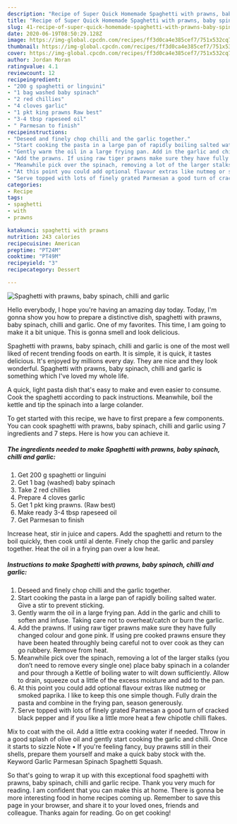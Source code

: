 ```yaml
---
description: "Recipe of Super Quick Homemade Spaghetti with prawns, baby spinach, chilli and garlic"
title: "Recipe of Super Quick Homemade Spaghetti with prawns, baby spinach, chilli and garlic"
slug: 41-recipe-of-super-quick-homemade-spaghetti-with-prawns-baby-spinach-chilli-and-garlic
date: 2020-06-19T08:50:29.128Z
image: https://img-global.cpcdn.com/recipes/ff3d0ca4e385cef7/751x532cq70/spaghetti-with-prawns-baby-spinach-chilli-and-garlic-recipe-main-photo.jpg
thumbnail: https://img-global.cpcdn.com/recipes/ff3d0ca4e385cef7/751x532cq70/spaghetti-with-prawns-baby-spinach-chilli-and-garlic-recipe-main-photo.jpg
cover: https://img-global.cpcdn.com/recipes/ff3d0ca4e385cef7/751x532cq70/spaghetti-with-prawns-baby-spinach-chilli-and-garlic-recipe-main-photo.jpg
author: Jordan Moran
ratingvalue: 4.1
reviewcount: 12
recipeingredient:
- "200 g spaghetti or linguini"
- "1 bag washed baby spinach"
- "2 red chillies"
- "4 cloves garlic"
- "1 pkt king prawns Raw best"
- "3-4 tbsp rapeseed oil"
- " Parmesan to finish"
recipeinstructions:
- "Deseed and finely chop chilli and the garlic together."
- "Start cooking the pasta in a large pan of rapidly boiling salted water. Give a stir to prevent sticking."
- "Gently warm the oil in a large frying pan. Add in the garlic and chilli to soften and infuse. Taking care not to overheat/catch or burn the garlic."
- "Add the prawns. If using raw tiger prawns make sure they have fully changed colour and gone pink. If using pre cooked prawns ensure they have been heated throughly being careful not to over cook as they can go rubbery. Remove from heat."
- "Meanwhile pick over the spinach, removing a lot of the larger stalks (you don’t need to remove every single one) place baby spinach in a colander and pour through a Kettle of boiling water to wilt down sufficiently. Allow to drain, squeeze out a little of the excess moisture and add to the pan."
- "At this point you could add optional flavour extras like nutmeg or smoked paprika. I like to keep this one simple though. Fully drain the pasta and combine in the frying pan, season generously."
- "Serve topped with lots of finely grated Parmesan a good turn of cracked black pepper and if you like a little more heat a few chipotle chilli flakes."
categories:
- Recipe
tags:
- spaghetti
- with
- prawns

katakunci: spaghetti with prawns 
nutrition: 243 calories
recipecuisine: American
preptime: "PT24M"
cooktime: "PT49M"
recipeyield: "3"
recipecategory: Dessert

---
```



![Spaghetti with prawns, baby spinach, chilli and garlic](https://img-global.cpcdn.com/recipes/ff3d0ca4e385cef7/751x532cq70/spaghetti-with-prawns-baby-spinach-chilli-and-garlic-recipe-main-photo.jpg)

Hello everybody, I hope you're having an amazing day today. Today, I'm gonna show you how to prepare a distinctive dish, spaghetti with prawns, baby spinach, chilli and garlic. One of my favorites. This time, I am going to make it a bit unique. This is gonna smell and look delicious.

Spaghetti with prawns, baby spinach, chilli and garlic is one of the most well liked of recent trending foods on earth. It is simple, it is quick, it tastes delicious. It's enjoyed by millions every day. They are nice and they look wonderful. Spaghetti with prawns, baby spinach, chilli and garlic is something which I've loved my whole life.

A quick, light pasta dish that&#39;s easy to make and even easier to consume. Cook the spaghetti according to pack instructions. Meanwhile, boil the kettle and tip the spinach into a large colander.


To get started with this recipe, we have to first prepare a few components. You can cook spaghetti with prawns, baby spinach, chilli and garlic using 7 ingredients and 7 steps. Here is how you can achieve it.

<!--inarticleads1-->

##### The ingredients needed to make Spaghetti with prawns, baby spinach, chilli and garlic:

1. Get 200 g spaghetti or linguini
1. Get 1 bag (washed) baby spinach
1. Take 2 red chillies
1. Prepare 4 cloves garlic
1. Get 1 pkt king prawns. (Raw best)
1. Make ready 3-4 tbsp rapeseed oil
1. Get  Parmesan to finish


Increase heat, stir in juice and capers. Add the spaghetti and return to the boil quickly, then cook until al dente. Finely chop the garlic and parsley together. Heat the oil in a frying pan over a low heat. 

<!--inarticleads2-->

##### Instructions to make Spaghetti with prawns, baby spinach, chilli and garlic:

1. Deseed and finely chop chilli and the garlic together.
1. Start cooking the pasta in a large pan of rapidly boiling salted water. Give a stir to prevent sticking.
1. Gently warm the oil in a large frying pan. Add in the garlic and chilli to soften and infuse. Taking care not to overheat/catch or burn the garlic.
1. Add the prawns. If using raw tiger prawns make sure they have fully changed colour and gone pink. If using pre cooked prawns ensure they have been heated throughly being careful not to over cook as they can go rubbery. Remove from heat.
1. Meanwhile pick over the spinach, removing a lot of the larger stalks (you don’t need to remove every single one) place baby spinach in a colander and pour through a Kettle of boiling water to wilt down sufficiently. Allow to drain, squeeze out a little of the excess moisture and add to the pan.
1. At this point you could add optional flavour extras like nutmeg or smoked paprika. I like to keep this one simple though. Fully drain the pasta and combine in the frying pan, season generously.
1. Serve topped with lots of finely grated Parmesan a good turn of cracked black pepper and if you like a little more heat a few chipotle chilli flakes.


Mix to coat with the oil. Add a little extra cooking water if needed. Throw in a good splash of olive oil and gently start cooking the garlic and chilli. Once it starts to sizzle Note • If you&#39;re feeling fancy, buy prawns still in their shells, prepare them yourself and make a quick baby stock with the. Keyword Garlic Parmesan Spinach Spaghetti Squash. 

So that's going to wrap it up with this exceptional food spaghetti with prawns, baby spinach, chilli and garlic recipe. Thank you very much for reading. I am confident that you can make this at home. There is gonna be more interesting food in home recipes coming up. Remember to save this page in your browser, and share it to your loved ones, friends and colleague. Thanks again for reading. Go on get cooking!
